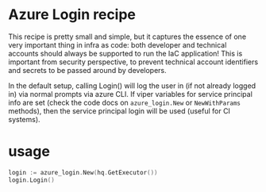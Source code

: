 # Azure Login recipe

This recipe is pretty small and simple, but it captures the essence of one very important thing in infra as code: both
developer and technical accounts should always be supported to run the IaC application! This is important from security
perspective, to prevent technical account identifiers and secrets to be passed around by developers. 

In the default setup, calling Login() will log the user in (if not already logged in) via normal prompts via azure CLI. 
If viper variables for service principal info are set (check the code docs on `azure_login.New` or `NewWithParams` methods), 
then the service principal login will be used (useful for CI systems).

# usage

```go
login := azure_login.New(hq.GetExecutor())
login.Login()
```